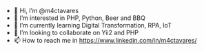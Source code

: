 - 👋 Hi, I’m @m4ctavares
- 👀 I’m interested in PHP, Python, Beer and BBQ
- 🌱 I’m currently learning Digital Transformation, RPA, IoT
- 💞️ I’m looking to collaborate on Yii2 and PHP
- 📫 How to reach me in https://www.linkedin.com/in/m4ctavares/

<!---
m4ctavares/m4ctavares is a ✨ special ✨ repository because its `README.md` (this file) appears on your GitHub profile.
You can click the Preview link to take a look at your changes.
--->
